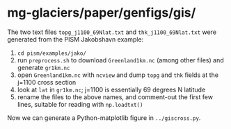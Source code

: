# mg-glaciers/paper/genfigs/gis/

The two text files `topg_j1100_69Nlat.txt` and `thk_j1100_69Nlat.txt` were generated from the PISM Jakobshavn example:

  1. `cd pism/examples/jako/`
  2. run `preprocess.sh` to download `Greenland1km.nc` (among other files) and generate `gr1km.nc`
  3. open `Greenland1km.nc` with `ncview` and dump `topg` and `thk` fields at the j=1100 cross section
  4. look at `lat` in `gr1km.nc`; j=1100 is essentially 69 degrees N latitude
  5. rename the files to the above names, and comment-out the first few lines, suitable for reading with `np.loadtxt()`

Now we can generate a Python-matplotlib figure in `../giscross.py`.
